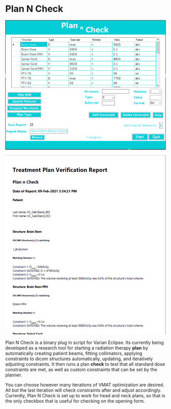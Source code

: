 # Plan N Check

![alt text](https://github.com/samplecm/PlanNCheck/blob/master/Capture.png?raw=true)

![alt text](https://github.com/samplecm/PlanNCheck/blob/master/Capture2.png?raw=true)

Plan N Check is a binary plug in script for Varian Eclipse. 
Its currently being developed as a research tool for starting a radiation therapy **plan** by automatically creating patient beams, fitting collimators, applying constraints to dicom structures automatically, updating, and iteratively adjusting constraints. 
It then runs a plan **check** to test that all standard dose constraints are met, as well as custom constraints that can be set by the planner. 

You can choose however many iterations of VMAT optimization are desired. All but the last iteration will check constraints after and adjust accordingly. 
Currently, Plan N Check is set up to work for head and neck plans, so that is the only checkbox that is useful for checking on the opening form.
